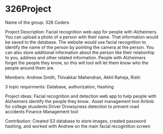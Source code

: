 # 326Project

Name of the group: 326 Coders

Project Description: Facial recognition web-app for people with Alzheimers. You can upload a photo of a person with their name. That information would be saved to the database. The website would use facial recognition to identify the name of the person by pointing the camera at the person. You can also store additional information about the person like their relationhip to you, address and other related information. People with Alzheimers forget the people they know, so this will tool will let them know who the people around them are.

Members: Andrew Smith, Thivakkar Mahendran, Akhil Raheja, Rishi

3 topic requirments: Database, authorization, Hashing

Project ideas:
Facial recognition and detection web app to help people with Alzheimers identify the people they know..
Asset management tool
Airbnb for college stusdents
Driver Drowsyness detection to prevent road accidents 
Finance Management tool

Contribution: Created S3 database to store images, created password hashing, and worked with Andrew on the main facial recoginition screen
